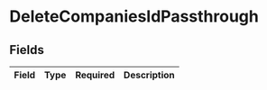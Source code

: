 # DeleteCompaniesIdPassthrough


## Fields

| Field       | Type        | Required    | Description |
| ----------- | ----------- | ----------- | ----------- |